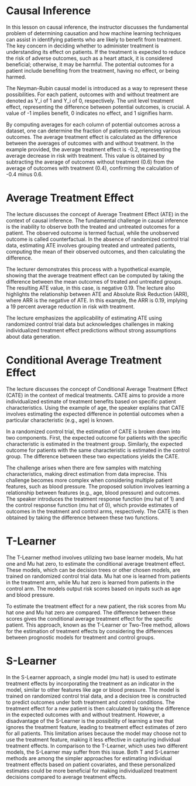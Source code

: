 # Causal Inference

In this lesson on causal inference, the instructor discusses the fundamental problem of determining causation and how machine learning techniques can assist in identifying patients who are likely to benefit from treatment. The key concern in deciding whether to administer treatment is understanding its effect on patients. If the treatment is expected to reduce the risk of adverse outcomes, such as a heart attack, it is considered beneficial; otherwise, it may be harmful. The potential outcomes for a patient include benefiting from the treatment, having no effect, or being harmed.

The Neyman-Rubin causal model is introduced as a way to represent these possibilities. For each patient, outcomes with and without treatment are denoted as Y_i of 1 and Y_i of 0, respectively. The unit level treatment effect, representing the difference between potential outcomes, is crucial. A value of -1 implies benefit, 0 indicates no effect, and 1 signifies harm.

By computing averages for each column of potential outcomes across a dataset, one can determine the fraction of patients experiencing various outcomes. The average treatment effect is calculated as the difference between the averages of outcomes with and without treatment. In the example provided, the average treatment effect is -0.2, representing the average decrease in risk with treatment. This value is obtained by subtracting the average of outcomes without treatment (0.6) from the average of outcomes with treatment (0.4), confirming the calculation of -0.4 minus 0.6.

# Average Treatment Effect

The lecture discusses the concept of Average Treatment Effect (ATE) in the context of causal inference. The fundamental challenge in causal inference is the inability to observe both the treated and untreated outcomes for a patient. The observed outcome is termed factual, while the unobserved outcome is called counterfactual. In the absence of randomized control trial data, estimating ATE involves grouping treated and untreated patients, computing the mean of their observed outcomes, and then calculating the difference.

The lecturer demonstrates this process with a hypothetical example, showing that the average treatment effect can be computed by taking the difference between the mean outcomes of treated and untreated groups. The resulting ATE value, in this case, is negative 0.19. The lecture also highlights the relationship between ATE and Absolute Risk Reduction (ARR), where ARR is the negative of ATE. In this example, the ARR is 0.19, implying a 19 percent average reduction in risk with treatment.

The lecture emphasizes the applicability of estimating ATE using randomized control trial data but acknowledges challenges in making individualized treatment effect predictions without strong assumptions about data generation.

# Conditional Average Treatment Effect

The lecture discusses the concept of Conditional Average Treatment Effect (CATE) in the context of medical treatments. CATE aims to provide a more individualized estimate of treatment benefits based on specific patient characteristics. Using the example of age, the speaker explains that CATE involves estimating the expected difference in potential outcomes when a particular characteristic (e.g., age) is known.

In a randomized control trial, the estimation of CATE is broken down into two components. First, the expected outcome for patients with the specific characteristic is estimated in the treatment group. Similarly, the expected outcome for patients with the same characteristic is estimated in the control group. The difference between these two expectations yields the CATE.

The challenge arises when there are few samples with matching characteristics, making direct estimation from data imprecise. This challenge becomes more complex when considering multiple patient features, such as blood pressure. The proposed solution involves learning a relationship between features (e.g., age, blood pressure) and outcomes. The speaker introduces the treatment response function (mu hat of 1) and the control response function (mu hat of 0), which provide estimates of outcomes in the treatment and control arms, respectively. The CATE is then obtained by taking the difference between these two functions.

# T-Learner

The T-Learner method involves utilizing two base learner models, Mu hat one and Mu hat zero, to estimate the conditional average treatment effect. These models, which can be decision trees or other chosen models, are trained on randomized control trial data. Mu hat one is learned from patients in the treatment arm, while Mu hat zero is learned from patients in the control arm. The models output risk scores based on inputs such as age and blood pressure.

To estimate the treatment effect for a new patient, the risk scores from Mu hat one and Mu hat zero are compared. The difference between these scores gives the conditional average treatment effect for the specific patient. This approach, known as the T-Learner or Two-Tree method, allows for the estimation of treatment effects by considering the differences between prognostic models for treatment and control groups.

# S-Learner

In the S-Learner approach, a single model (mu hat) is used to estimate treatment effects by incorporating the treatment as an indicator in the model, similar to other features like age or blood pressure. The model is trained on randomized control trial data, and a decision tree is constructed to predict outcomes under both treatment and control conditions. The treatment effect for a new patient is then calculated by taking the difference in the expected outcomes with and without treatment. However, a disadvantage of the S-Learner is the possibility of learning a tree that ignores the treatment feature, leading to treatment effect estimates of zero for all patients. This limitation arises because the model may choose not to use the treatment feature, making it less effective in capturing individual treatment effects. In comparison to the T-Learner, which uses two different models, the S-Learner may suffer from this issue. Both T and S-Learner methods are among the simpler approaches for estimating individual treatment effects based on patient covariates, and these personalized estimates could be more beneficial for making individualized treatment decisions compared to average treatment effects.